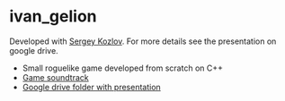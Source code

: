 # ivan_gelion
Developed with [Sergey Kozlov](https://github.com/gaydever228). For more details see the presentation on google drive.

* Small roguelike game developed from scratch on C++
* [Game soundtrack](https://drive.google.com/drive/folders/1hCSDIdKPw0iiXMtkSBvrR4-8JCYyFkvc?usp=sharing)
* [Google drive folder with presentation](https://drive.google.com/drive/folders/1Pfs9gCerwy9Wie-tbbQDAeJr6rxCEKId?usp=sharing)
